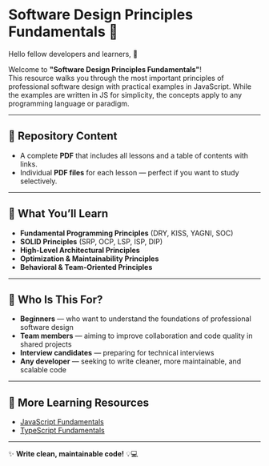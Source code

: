 # Software Design Principles Fundamentals 📘  

Hello fellow developers and learners, 👋  

Welcome to **"Software Design Principles Fundamentals"**!  
This resource walks you through the most important principles of professional software design with practical examples in JavaScript. While the examples are written in JS for simplicity, the concepts apply to any programming language or paradigm.  

---

## 📂 Repository Content
- A complete **PDF** that includes all lessons and a table of contents with links.  
- Individual **PDF files** for each lesson — perfect if you want to study selectively.  

---

## 📖 What You’ll Learn
- **Fundamental Programming Principles** (DRY, KISS, YAGNI, SOC)  
- **SOLID Principles** (SRP, OCP, LSP, ISP, DIP)  
- **High-Level Architectural Principles**  
- **Optimization & Maintainability Principles**  
- **Behavioral & Team-Oriented Principles**  

---

## 🎯 Who Is This For?
- **Beginners** — who want to understand the foundations of professional software design  
- **Team members** — aiming to improve collaboration and code quality in shared projects  
- **Interview candidates** — preparing for technical interviews  
- **Any developer** — seeking to write cleaner, more maintainable, and scalable code  

---

## 🔗 More Learning Resources
- [JavaScript Fundamentals](https://github.com/GoranKukic/javascript-fundamentals)  
- [TypeScript Fundamentals](https://github.com/GoranKukic/typescript-fundamentals)  

---

✨ **Write clean, maintainable code!** 💡💻  

